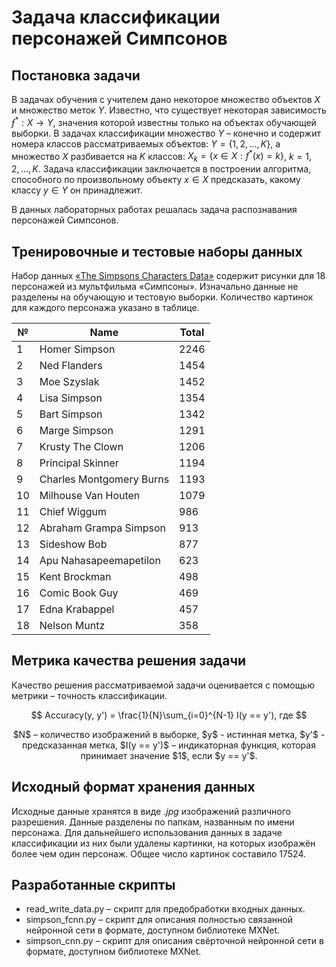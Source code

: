 # Задача классификации персонажей Симпсонов

## Постановка задачи

В задачах обучения с учителем дано некоторое множество объектов $X$ и множество меток $Y$. 
Известно, что существует некоторая зависимость $ƒ^*:X→Y$, значения которой известны только на объектах обучающей выборки.
В задачах классификации множество $Y$ – конечно и содержит номера классов рассматриваемых объектов: $Y = \{1, 2, … , K\}$, 
а множество $X$ разбивается на $K$ классов: $X_k = \{x \in X: f^*(x) = k\}$, $k = 1, 2, … , K$. 
Задача классификации заключается в построении алгоритма, способного по произвольному объекту $x\in X$ предсказать, 
какому классу $y\in Y$ он принадлежит.
	
В данных лабораторных работах решалась задача распознавания персонажей Симпсонов. 


## Тренировочные и тестовые наборы данных

Набор данных [«The Simpsons Characters Data»]( https://www.kaggle.com/alexattia/the-simpsons-characters-dataset/data) 
содержит рисунки для 18 персонажей из мультфильма «Симпсоны». Изначально данные не разделены на обучающую и тестовую выборки. 
Количество картинок для каждого персонажа указано в таблице.

  №   |         Name                  |   Total     
------|-------------------------------|----------
  1   | Homer Simpson                 |   2246     
  2   | Ned Flanders                  |   1454       
  3   | Moe Szyslak                   |   1452      
  4   | Lisa Simpson                  |   1354    
  5   | Bart Simpson                  |   1342      
  6   | Marge Simpson                 |   1291   
  7   | Krusty The Clown              |   1206   
  8   | Principal Skinner             |   1194   
  9   | Charles Montgomery Burns      |   1193   
  10  | Milhouse Van Houten           |   1079   
  11  | Chief Wiggum                  |    986   
  12  | Abraham Grampa Simpson        |    913   
  13  | Sideshow Bob                  |    877   
  14  | Apu Nahasapeemapetilon        |    623   
  15  | Kent Brockman                 |    498   
  16  | Comic Book Guy                |    469   
  17  | Edna Krabappel                |    457   
  18  | Nelson Muntz                  |    358   

## Метрика качества решения задачи

Качество решения рассматриваемой задачи оценивается с помощью метрики – точность классификации.
    
$$ 
Accuracy(y, y') = \frac{1}{N}\sum_{i=0}^{N-1} I(y == y'), где  
$$
  
<center>
$N$ – количество изображений в выборке,  
$y$ - истинная метка,   
$y'$ - предсказанная метка,  
$I(y == y')$ – индикаторная функция, которая принимает значение $1$, если $y == y'$.
</center>

	
## Исходный формат хранения данных

Исходные данные хранятся в виде $.jpg$ изображений различного разрешения. Данные разделены по папкам, названным по имени персонажа.
Для дальнейшего использования данных в задаче классификации из них были удалены картинки, на которых изображён более чем один персонаж.
Общее число картинок составило 17524.

## Разработанные скрипты

* read_write_data.py – скрипт для предобработки входных данных.
* simpson_fcnn.py – скрипт для описания полностью связанной нейронной сети в формате, доступном библиотеке MXNet.
* simpson_cnn.py – скрипт для описания свёрточной нейронной сети в формате, доступном библиотеке MXNet.
